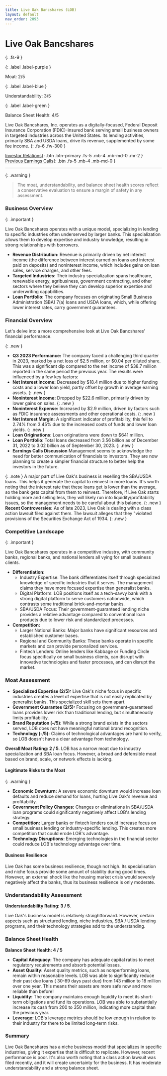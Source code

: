 ```yaml
---
title: Live Oak Bancshares (LOB)
layout: default
nav_order: 2093
---
```


# Live Oak Bancshares
{: .fs-9 }

{: .label .label-purple }

Moat: 2/5

{: .label .label-blue }

Understandability: 3/5

{: .label .label-green }

Balance Sheet Health: 4/5

Live Oak Bancshares, Inc. operates as a digitally-focused, Federal Deposit Insurance Corporation (FDIC)-insured bank serving small business owners in targeted industries across the United States. Its lending activities, primarily SBA and USDA loans, drive its revenue, supplemented by some fee income.
{: .fs-6 .fw-300 }

[Investor Relations](https://www.google.com/search?q=LOB+investor+relations){: .btn .btn-primary .fs-5 .mb-4 .mb-md-0 .mr-2 }
[Previous Earnings Calls](https://discountingcashflows.com/company/LOB/transcripts/){: .btn .fs-5 .mb-4 .mb-md-0 }

---

{: .warning }
>The moat, understandability, and balance sheet health scores reflect a conservative evaluation to ensure a margin of safety in any assessment.



### Business Overview

{: .important }

Live Oak Bancshares operates with a unique model, specializing in lending to specific industries often underserved by larger banks. This specialization allows them to develop expertise and industry knowledge, resulting in strong relationships with borrowers.

*   **Revenue Distribution:** Revenue is primarily driven by net interest income (the difference between interest earned on loans and interest paid on deposits) and noninterest income, which includes gains on loan sales, service charges, and other fees.
*   **Targeted Industries:** Their industry specialization spans healthcare, renewable energy, agribusiness, government contracting, and other sectors where they believe they can develop superior expertise and underwriting capabilities.
*   **Loan Portfolio:** The company focuses on originating Small Business Administration (SBA) 7(a) loans and USDA loans, which, while offering lower interest rates, carry government guarantees.

### Financial Overview

Let's delve into a more comprehensive look at Live Oak Bancshares' financial performance.

{: .new }
*   **Q3 2023 Performance:** The company faced a challenging third quarter in 2023, marked by a net loss of $2.5 million, or $0.04 per diluted share. This was a significant dip compared to the net income of $38.7 million reported in the same period the previous year. The results were influenced by a few key factors:
*   **Net Interest Income:** Decreased by $18.4 million due to higher funding costs and a lower loan yield, partly offset by growth in average earning assets.
{: .new }
*   **Noninterest Income:** Dropped by $22.6 million, primarily driven by lower gains on sales.
{: .new }
*   **Noninterest Expense:** Increased by $2.9 million, driven by factors such as FDIC insurance assessments and other operational costs.
{: .new }
*   **Net Interest Margin:** A significant indicator of profitability, this fell to 2.74% from 3.45% due to the increased costs of funds and lower loan yields.
{: .new }
*   **Loan Originations:** Loan originations were down to $641 million.
*   **Loan Portfolio**: Total loans decreased from 3.56 billion as of December 31, 2022 to 3.02 billion as of September 30, 2023.
{: .new }
*   **Earnings Calls Discussion** Management seems to acknowledge the need for better communication of financials to investors. They are now planning to create a simpler financial structure to better help the investors in the future.

{: .note }
A major part of Live Oak's business is reselling the SBA/USDA loans. This helps it generate the capital to reinvest in more loans. It's worth noting that the interest rate that these loans get is lower than the average, so the bank gets capital from them to reinvest. Therefore, if Live Oak starts holding more and selling less, they will likely run into liquidity/profitability issues, so the management needs to be careful about this balance.
{: .new }
**Recent Controversies:** As of late 2023, Live Oak is dealing with a class action lawsuit filed against them. The lawsuit alleges that they "violated provisions of the Securities Exchange Act of 1934.
{: .new }


### Competitive Landscape
{: .important }

Live Oak Bancshares operates in a competitive industry, with community banks, regional banks, and national lenders all vying for small business clients.

*   **Differentiation:**
    *   Industry Expertise: The bank differentiates itself through specialized knowledge of specific industries that it serves. The management claims they have more focused expertise than generalist banks.
    *   Digital Platform: LOB positions itself as a tech-savvy bank with a strong digital platform to serve customers nationwide, which contrasts some traditional brick-and-mortar banks.
    *   SBA/USDA Focus: Their government-guaranteed lending niche provides a relative advantage compared to conventional loan products due to lower risk and standardized processes.
*   **Competition:**
    *   Larger National Banks: Major banks have significant resources and established customer bases.
    *   Regional and Community Banks: These banks operate in specific markets and can provide personalized services.
    *   Fintech Lenders: Online lenders like Kabbage or Funding Circle focus specifically on small business clients, can disrupt with innovative technologies and faster processes, and can disrupt the market.

### Moat Assessment

*   **Specialized Expertise (2/5):** Live Oak's niche focus in specific industries creates a level of expertise that is not easily replicated by generalist banks. This specialized skill sets them apart. 
*   **Government Guarantee (2/5):** Focusing on government-guaranteed loans provides lower risk than traditional lending, but simultaneously limits profitability.
*   **Brand Reputation (-/5):** While a strong brand exists in the sectors served, LOB does not have meaningful national brand recognition.
*   **Technology (-/5):** Claims of technological advantages are hard to verify, so LOB doesn't have a clear advantage from technology.

**Overall Moat Rating: 2 / 5**. LOB has a narrow moat due to industry specialization and SBA loan focus. However, a broad and defensible moat based on brand, scale, or network effects is lacking.

#### Legitimate Risks to the Moat
{: .warning }

*   **Economic Downturn:** A severe economic downturn would increase loan defaults and reduce demand for loans, hurting Live Oak's revenue and profitability.
*   **Government Policy Changes:** Changes or eliminations in SBA/USDA loan programs could significantly negatively affect LOB's lending strategy. 
*   **Competition:** Larger banks or fintech lenders could increase focus on small business lending or industry-specific lending. This creates more competition that could erode LOB's advantage.
*   **Technology Disruptions:** Emerging technologies in the financial sector could reduce LOB's technology advantage over time.

#### Business Resilience
Live Oak has some business resilience, though not high. Its specialisation and niche focus provide some amount of stability during good times. However, an external shock like the housing market crisis would severely negatively affect the banks, thus its business resilience is only moderate.

### Understandability Assessment

**Understandability Rating: 3 / 5**.  

Live Oak's business model is relatively straightforward. However, certain aspects such as structured lending, niche industries, SBA / USDA lending programs, and their technology strategies add to the understanding.

### Balance Sheet Health

**Balance Sheet Health: 4 / 5**

*   **Capital Adequacy:** The company has adequate capital ratios to meet regulatory requirements and absorb potential losses.
*   **Asset Quality:**  Asset quality metrics, such as nonperforming loans, remain within reasonable levels. LOB was able to significantly reduce their past due loans ( 30-89 days past due) from 143 million to 18 million over one year. This means their assets are more safe now and more reliable than before!
*   **Liquidity:** The company maintains enough liquidity to meet its short-term obligations and fund its operations. LOB was able to substantially increase its cash from 200 to 350 million, indicating more capital than the previous year.
*   **Leverage:** LOB's leverage metrics should be low enough in relation to their industry for there to be limited long-term risks.

### Summary
Live Oak Bancshares has a niche business model that specializes in specific industries, giving it expertise that is difficult to replicate. However, recent performance is poor. It's also worth noting that a class action lawsuit was filed recently, and it will create uncertainty for the business. It has moderate understandability and a strong balance sheet.
